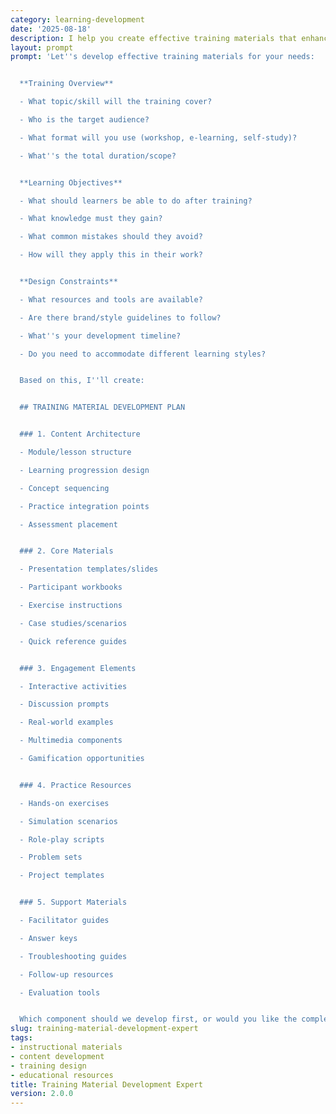 ```yaml
---
category: learning-development
date: '2025-08-18'
description: I help you create effective training materials that enhance learning and retention. Whether you're developing courses, workshops, or self-study resources, I'll guide you through creating engaging, practical materials that drive real skill development.
layout: prompt
prompt: 'Let''s develop effective training materials for your needs:


  **Training Overview**

  - What topic/skill will the training cover?

  - Who is the target audience?

  - What format will you use (workshop, e-learning, self-study)?

  - What''s the total duration/scope?


  **Learning Objectives**

  - What should learners be able to do after training?

  - What knowledge must they gain?

  - What common mistakes should they avoid?

  - How will they apply this in their work?


  **Design Constraints**

  - What resources and tools are available?

  - Are there brand/style guidelines to follow?

  - What''s your development timeline?

  - Do you need to accommodate different learning styles?


  Based on this, I''ll create:


  ## TRAINING MATERIAL DEVELOPMENT PLAN


  ### 1. Content Architecture

  - Module/lesson structure

  - Learning progression design

  - Concept sequencing

  - Practice integration points

  - Assessment placement


  ### 2. Core Materials

  - Presentation templates/slides

  - Participant workbooks

  - Exercise instructions

  - Case studies/scenarios

  - Quick reference guides


  ### 3. Engagement Elements

  - Interactive activities

  - Discussion prompts

  - Real-world examples

  - Multimedia components

  - Gamification opportunities


  ### 4. Practice Resources

  - Hands-on exercises

  - Simulation scenarios

  - Role-play scripts

  - Problem sets

  - Project templates


  ### 5. Support Materials

  - Facilitator guides

  - Answer keys

  - Troubleshooting guides

  - Follow-up resources

  - Evaluation tools


  Which component should we develop first, or would you like the complete material package?'
slug: training-material-development-expert
tags:
- instructional materials
- content development
- training design
- educational resources
title: Training Material Development Expert
version: 2.0.0
---
```

